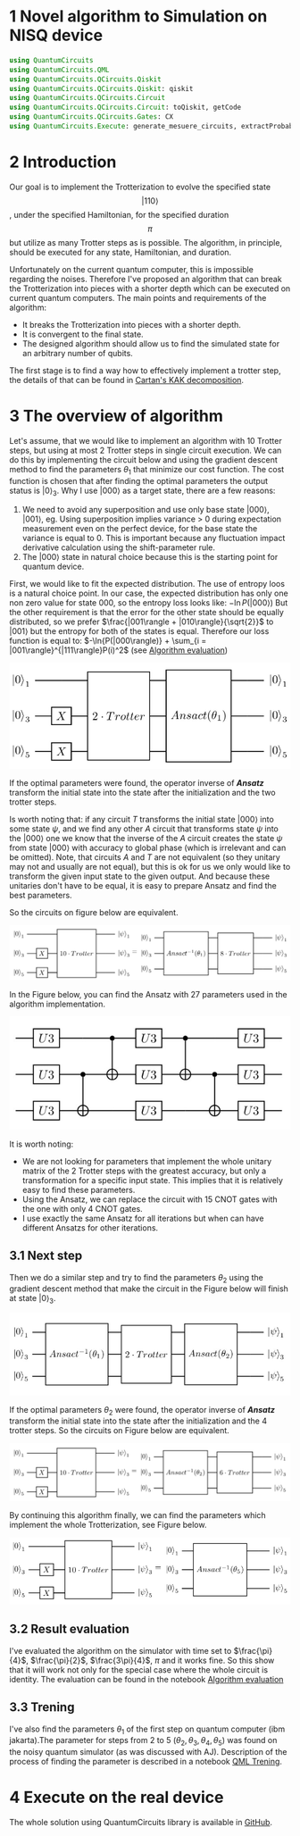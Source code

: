 # 1 Novel algorithm to Simulation on NISQ device

```julia
using QuantumCircuits
using QuantumCircuits.QML
using QuantumCircuits.QCircuits.Qiskit
using QuantumCircuits.QCircuits.Qiskit: qiskit
using QuantumCircuits.QCircuits.Circuit
using QuantumCircuits.QCircuits.Circuit: toQiskit, getCode
using QuantumCircuits.QCircuits.Gates: CX
using QuantumCircuits.Execute: generate_mesuere_circuits, extractProbability, correctMeasures
```

# 2 Introduction

Our goal is to implement the Trotterization to evolve the specified state $$|110\rangle$$, under the specified Hamiltonian, for the specified duration $$\pi$$ but utilize as many Trotter steps as is possible. The algorithm, in principle, should be executed for any state, Hamiltonian, and duration.

Unfortunately on the current quantum computer, this is impossible regarding the noises. Therefore I've proposed an algorithm that can break the Trotterization into pieces with a shorter depth which can be executed on current quantum computers. The main points and requirements of the algorithm:
- It breaks the Trotterization into pieces with a shorter depth.
- It is convergent to the final state.
- The designed algorithm should allow us to find the simulated state for an arbitrary number of qubits.

The first stage is to find a way how to effectively implement a trotter step, the details of that can be found in  [Cartan's KAK decomposition](@ref). 

# 3 The overview of algorithm

Let's assume, that we would like to implement an algorithm with 10 Trotter steps, but using at most 2 Trotter steps in single circuit execution. We can do this by implementing the circuit below and using the gradient descent method to find the parameters $\theta_1$ that minimize our cost function. The cost function is chosen that after finding the optimal parameters the output status is $|0\rangle_3$.
Why I use $|000\rangle$ as a target state, there are a few reasons:
1. We need to avoid any superposition and use only base state $|000\rangle$, $|001\rangle$, eg. Using superposition implies variance > 0 during expectation measurement even on the perfect device, for the base state the variance is equal to 0. This is important because any fluctuation impact derivative calculation using the shift-parameter rule.
1. The $|000\rangle$ state in natural choice because this is the starting point for quantum device.

First, we would like to fit the expected distribution. The use of entropy loos is a natural choice point. In our case, the expected distribution has only one non zero value for state 000, so the entropy loss looks like: $-\ln{P(|000\rangle)}$ But the other requirement is that the error for the other state should be equally distributed, so we prefer $\frac{|001\rangle + |010\rangle}{\sqrt{2}}$ to $|001\rangle$ but the entropy for both of the states is equal. Therefore our loss function is equal to: $-\ln{P(|000\rangle)} + \sum_{i = |001\rangle}^{|111\rangle}P(i)^2$ (see [Algorithm evaluation](https://github.com/rafal-pracht/OpenScience21.jl/blob/main/04_algorithm_evaluation.ipynb))

![image](../assets/simulation/overview.jpg)

If the optimal parameters were found, the operator inverse of _**Ansatz**_ transform the initial state into the state after the initialization and the two trotter steps. 

Is worth noting that: if any circuit _T_ transforms the initial state $|000\rangle$ into some state $\psi$,  and we find any other _A_ circuit that transforms state $\psi$ into the $|000\rangle$ one we know that the inverse of the _A_ circuit creates the state $\psi$ from state $|000\rangle$ with accuracy to global phase (which is irrelevant and can be omitted). Note, that circuits _A_ and _T_ are not equivalent (so they unitary may not and usually are not equal), but this is ok for us we only would like to transform the given input state to the given output. And because these unitaries don't have to be equal, it is easy to prepare Ansatz and find the best parameters.

So the circuits on figure below are equivalent.

![image](../assets/simulation/trotter_ansact.png)

In the Figure below, you can find the Ansatz with 27 parameters used in the algorithm implementation.

![ansact.jpg](../assets/simulation/ansact.jpg)

It is worth noting:
* We are not looking for parameters that implement the whole unitary matrix of the 2 Trotter steps with the greatest accuracy, but only a transformation for a specific input state. This implies that it is relatively easy to find these parameters. 
* Using the Ansatz, we can replace the circuit with 15 CNOT gates with the one with only 4 CNOT gates.
* I use exactly the same Ansatz for all iterations but when can have different Ansatzs for other iterations.

## 3.1 Next step
Then we do a similar step and try to find the parameters $\theta_2$ using the gradient descent method that make the circuit in the Figure below will finish at state $|0\rangle_3$.

![image](../assets/simulation/overview_next_step.jpg)

If the optimal parameters $\theta_2$ were found, the operator inverse of _**Ansatz**_ transform the initial state into the state after the initialization and the 4 trotter steps. So the circuits on Figure below are equivalent.

![image](../assets/simulation/trotter_ansact_next.png)

By continuing this algorithm finally, we can find the parameters which implement the whole Trotterization, see Figure below.

![image](../assets/simulation/overview_final.png)

## 3.2 Result evaluation
I've evaluated the algorithm on the simulator with time set to $\frac{\pi}{4}$, $\frac{\pi}{2}$, $\frac{3\pi}{4}$, $\pi$ and it works fine. So this show that it will work not only for the special case where the whole circuit is identity. The evaluation can be found in the notebook [Algorithm evaluation](https://github.com/rafal-pracht/OpenScience21.jl/blob/main/04_algorithm_evaluation.ipynb)

## 3.3 Trening
I've also find the parameters $\theta_1$ of the first step on quantum computer (ibm jakarta).The parameter for steps from 2 to 5 ($\theta_2, \theta_3, \theta_4, \theta_5$) was found on the noisy quantum simulator (as was discussed with AJ). Description of the process of finding the parameter is described in a notebook [QML Trening](https://github.com/rafal-pracht/OpenScience21.jl/blob/main/05_trening.ipynb).


# 4 Execute on the real device
The whole solution using QuantumCircuits library is available in [GitHub](https://github.com/rafal-pracht/OpenScience21.jl).